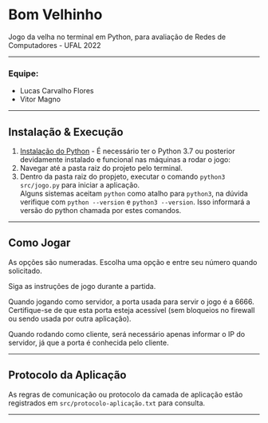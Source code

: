 # Bom Velhinho
Jogo da velha no terminal em Python, para avaliação de Redes de Computadores - UFAL 2022

---

### Equipe:
* Lucas Carvalho Flores
* Vitor Magno

---

## Instalação & Execução

1. [Instalação do Python](https://www.python.org/downloads/) - É necessário ter o Python 3.7 ou posterior devidamente instalado e funcional nas máquinas a rodar o jogo:
2. Navegar até a pasta raiz do projeto pelo terminal.
3. Dentro da pasta raiz do propjeto, executar o comando `python3 src/jogo.py` para iniciar a aplicação.  
Alguns sistemas aceitam `python` como atalho para `python3`, na dúvida verifique com `python --version` e `python3 --version`. Isso informará a versão do python chamada por estes comandos.

---

## Como Jogar

As opções são numeradas. Escolha uma opção e entre seu número quando solicitado.

Siga as instruções de jogo durante a partida.

Quando jogando como servidor, a porta usada para servir o jogo é a 6666. Certifique-se de que esta porta esteja acessível (sem bloqueios no firewall ou sendo usada por outra aplicação).

Quando rodando como cliente, será necessário apenas informar o IP do servidor, já que a porta é conhecida pelo cliente.

---

## Protocolo da Aplicação

As regras de comunicação ou protocolo da camada de aplicação estão registrados em `src/protocolo-aplicação.txt` para consulta.

---

